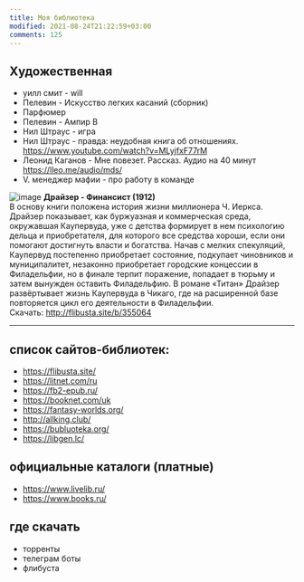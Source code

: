 ```yaml
---
title: Моя библиотека
modified: 2021-08-24T21:22:59+03:00
comments: 125
---
```


## Художественная
- уилл смит - will
- Пелевин - Искусство легких касаний (сборник)
- Парфюмер
- Пелевин - Ампир В
- Нил Штраус - игра
- Нил Штраус - правда: неудобная книга об отношениях. <https://www.youtube.com/watch?v=MLyjfxF77rM>
- Леонид Каганов - Мне повезет. Рассказ. Аудио на 40 минут <https://lleo.me/audio/mds/>
- V. менеджер мафии - про работу в команде

![image](https://github.com/Feelcame/feelcame.github.io/assets/17731587/e70e5068-a339-4602-91af-7aabbb7e4e88)
**Драйзер - Финансист (1912)**  
В основу книги положена история жизни миллионера Ч. Иеркса. Драйзер показывает, как буржуазная и коммерческая среда, окружавшая Каупервуда, уже с детства формирует в нем психологию дельца и приобретателя, для которого все средства хороши, если они помогают достигнуть власти и богатства. Начав с мелких спекуляций, Каупервуд постепенно приобретает состояние, подкупает чиновников и муниципалитет, незаконно приобретает городские концессии в Филадельфии, но в финале терпит поражение, попадает в тюрьму и затем вынужден оставить Филадельфию. В романе «Титан» Драйзер развёртывает жизнь Каупервуда в Чикаго, где на расширенной базе повторяется цикл его деятельности в Филадельфии.  
Скачать: <http://flibusta.site/b/355064>

***



## список сайтов-библиотек:
- <https://flibusta.site/>  
- <https://litnet.com/ru>  
- <https://fb2-epub.ru/>  
- <https://booknet.com/uk>  
- <https://fantasy-worlds.org/>  
- <http://allking.club/>  
- <https://bubluoteka.org/>  
- <https://libgen.lc/>

## официальные каталоги (платные)
- <https://www.livelib.ru/>
- <https://www.books.ru/>


## где скачать 
- торренты
- телеграм боты
- флибуста
